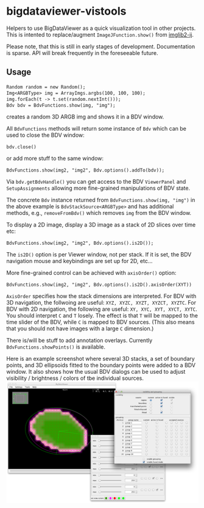 # bigdataviewer-vistools
Helpers to use BigDataViewer as a quick visualization tool in other projects.
This is intented to replace/augment `ImageJFunction.show()` from [imglib2-ij](https://github.com/imglib/imglib2-ij).

Please note, that this is still in early stages of development.
Documentation is sparse.
API will break frequently in the foreseeable future.

## Usage

```
Random random = new Random();
Img<ARGBType> img = ArrayImgs.argbs(100, 100, 100);
img.forEach(t -> t.set(random.nextInt()));
Bdv bdv = BdvFunctions.show(img, "img");
```
creates a random 3D ARGB img and shows it in a BDV window.

All `BdvFunctions` methods will return some instance of `Bdv` which can be used to close the BDV window:
```
bdv.close()
```
or add more stuff to the same window:
```
BdvFunctions.show(img2, "img2", Bdv.options().addTo(bdv));
```
Via `bdv.getBdvHandle()` you can get access to the BDV `ViewerPanel` and `SetupAssignments` allowing more fine-grained
manipulations of BDV state.

The concrete `Bdv` instance returned from `BdvFunctions.show(img, "img")` in the above example is `BdvStackSource<ARGBType>` and
has additional methods, e.g., `removeFromBdv()` which removes `img` from the BDV window.

To display a 2D image, display a 3D image as a stack of 2D slices over time etc:
```
BdvFunctions.show(img2, "img2", Bdv.options().is2D());
```
The `is2D()` option is per Viewer window, not per stack. If it is set, the BDV navigation mouse and keybindings are set up for 2D, etc...

More fine-grained control can be achieved with `axisOrder()` option:
```
BdvFunctions.show(img2, "img2", Bdv.options().is2D().axisOrder(XYT))
```
`AxisOrder` specifies how the stack dimensions are interpreted.
For BDV with 3D navigation, the follwoing are useful: `XYZ, XYZC, XYZT, XYZCT, XYZTC`.
For BDV with 2D navigation, the following are useful: `XY, XYC, XYT, XYCT, XYTC`.
You should interpret `C` and `T` losely. The effect is that `T` will be mapped to the time slider of the BDV,
while `C` is mapped to BDV sources.
(This also means that you should not have images with a large `C` dimension.)

There is/will be stuff to add annotation overlays. Currently `BdvFunctions.showPoints()` is available.

Here is an example screenshot where several 3D stacks, a set of boundary points, and 3D ellipsoids fitted to the boundary points were added to a BDV window. It also shows how the usual BDV dialogs can be used to adjust visibility / brightness / colors of tbe individual sources.
![screenshot](screenshot.png)
